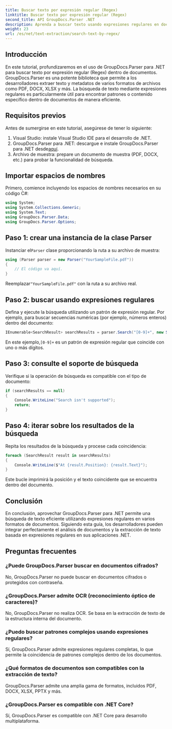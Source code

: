 ```yaml
---
title: Buscar texto por expresión regular (Regex)
linktitle: Buscar texto por expresión regular (Regex)
second_title: API GroupDocs.Parser .NET
description: Aprenda a buscar texto usando expresiones regulares en documentos usando GroupDocs.Parser para .NET. Extraiga contenido específico sin esfuerzo.
weight: 23
url: /es/net/text-extraction/search-text-by-regex/
---
```

## Introducción
En este tutorial, profundizaremos en el uso de GroupDocs.Parser para .NET para buscar texto por expresión regular (Regex) dentro de documentos. GroupDocs.Parser es una potente biblioteca que permite a los desarrolladores extraer texto y metadatos de varios formatos de archivos como PDF, DOCX, XLSX y más. La búsqueda de texto mediante expresiones regulares es particularmente útil para encontrar patrones o contenido específico dentro de documentos de manera eficiente.
## Requisitos previos
Antes de sumergirse en este tutorial, asegúrese de tener lo siguiente:
1. Visual Studio: instale Visual Studio IDE para el desarrollo de .NET.
2.  GroupDocs.Parser para .NET: descargue e instale GroupDocs.Parser para .NET desde[aquí](https://releases.groupdocs.com/parser/net/).
3. Archivo de muestra: prepare un documento de muestra (PDF, DOCX, etc.) para probar la funcionalidad de búsqueda.

## Importar espacios de nombres
Primero, comience incluyendo los espacios de nombres necesarios en su código C#:
```csharp
using System;
using System.Collections.Generic;
using System.Text;
using GroupDocs.Parser.Data;
using GroupDocs.Parser.Options;
```
## Paso 1: crear una instancia de la clase Parser
 Instanciar el`Parser` clase proporcionando la ruta a su archivo de muestra:
```csharp
using (Parser parser = new Parser("YourSampleFile.pdf"))
{
    // El código va aquí.
}
```
 Reemplazar`"YourSampleFile.pdf"` con la ruta a su archivo real.
## Paso 2: buscar usando expresiones regulares
Defina y ejecute la búsqueda utilizando un patrón de expresión regular. Por ejemplo, para buscar secuencias numéricas (por ejemplo, números enteros) dentro del documento:
```csharp
IEnumerable<SearchResult> searchResults = parser.Search("[0-9]+", new SearchOptions(true, false, true));
```
 En este ejemplo,`[0-9]+` es un patrón de expresión regular que coincide con uno o más dígitos.
## Paso 3: consulte el soporte de búsqueda
Verifique si la operación de búsqueda es compatible con el tipo de documento:
```csharp
if (searchResults == null)
{
    Console.WriteLine("Search isn't supported");
    return;
}
```
## Paso 4: iterar sobre los resultados de la búsqueda
Repita los resultados de la búsqueda y procese cada coincidencia:
```csharp
foreach (SearchResult result in searchResults)
{
    Console.WriteLine($"At {result.Position}: {result.Text}");
}
```
Este bucle imprimirá la posición y el texto coincidente que se encuentra dentro del documento.

## Conclusión
En conclusión, aprovechar GroupDocs.Parser para .NET permite una búsqueda de texto eficiente utilizando expresiones regulares en varios formatos de documentos. Siguiendo esta guía, los desarrolladores pueden integrar perfectamente el análisis de documentos y la extracción de texto basada en expresiones regulares en sus aplicaciones .NET.

## Preguntas frecuentes
### ¿Puede GroupDocs.Parser buscar en documentos cifrados?
No, GroupDocs.Parser no puede buscar en documentos cifrados o protegidos con contraseña.
### ¿GroupDocs.Parser admite OCR (reconocimiento óptico de caracteres)?
No, GroupDocs.Parser no realiza OCR. Se basa en la extracción de texto de la estructura interna del documento.
### ¿Puedo buscar patrones complejos usando expresiones regulares?
Sí, GroupDocs.Parser admite expresiones regulares completas, lo que permite la coincidencia de patrones complejos dentro de los documentos.
### ¿Qué formatos de documentos son compatibles con la extracción de texto?
GroupDocs.Parser admite una amplia gama de formatos, incluidos PDF, DOCX, XLSX, PPTX y más.
### ¿GroupDocs.Parser es compatible con .NET Core?
Sí, GroupDocs.Parser es compatible con .NET Core para desarrollo multiplataforma.